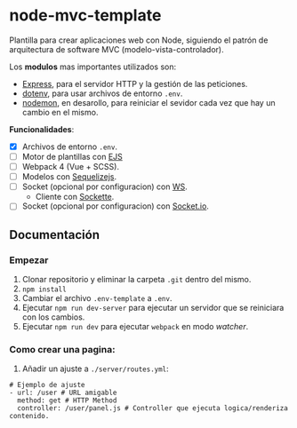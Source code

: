 # node-mvc-template
Plantilla para crear aplicaciones web con Node, siguiendo el patrón de arquitectura de software MVC (modelo-vista-controlador).

Los **modulos** mas importantes utilizados son:
* [Express](https://github.com/expressjs/express), para el servidor HTTP y la gestión de las peticiones.
* [dotenv](https://github.com/motdotla/dotenv), para usar archivos de entorno `.env`.
* [nodemon](https://github.com/remy/nodemon/), en desarollo, para reiniciar el sevidor cada vez que hay un cambio en el mismo.

**Funcionalidades**:
- [x] Archivos de entorno `.env`.
- [ ] Motor de plantillas con [EJS](https://ejs.co/)
- [ ] Webpack 4 (Vue + SCSS).
- [ ] Modelos con [Sequelizejs](http://docs.sequelizejs.com/).
- [ ] Socket (opcional por configuracion) con [WS](https://github.com/websockets/ws).
  - Cliente con [Sockette](https://github.com/lukeed/sockette).
- [ ] Socket (opcional por configuracion) con [Socket.io](https://socket.io/).

## Documentación

### Empezar

1. Clonar repositorio y eliminar la carpeta `.git` dentro del mismo.
2. `npm install`
4. Cambiar el archivo `.env-template` a `.env`.
5. Ejecutar `npm run dev-server` para ejecutar un servidor que se reiniciara con los cambios.
6. Ejecutar `npm run dev` para ejecutar `webpack` en modo _watcher_.

### Como crear una pagina:
1. Añadir un ajuste a `./server/routes.yml`:
  ```
  # Ejemplo de ajuste
  - url: /user # URL amigable
    method: get # HTTP Method
    controller: /user/panel.js # Controller que ejecuta logica/renderiza contenido.
  ```

